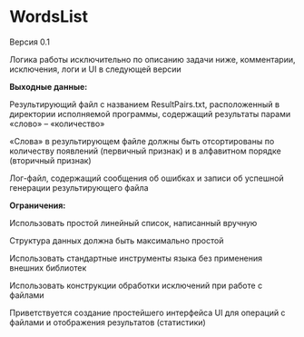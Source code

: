 # WordsList

Версия 0.1

Логика работы исключительно по описанию задачи ниже, комментарии, исключения, логи и UI в следующей версии

**Выходные данные:**

Результирующий файл с названием ResultPairs.txt, расположенный в директории исполняемой программы, содержащий результаты парами «слово» – «количество»

«Слова» в результирующем файле должны быть отсортированы по количеству появлений (первичный признак) и в алфавитном порядке (вторичный признак)

Лог-файл, содержащий сообщения об ошибках и записи об успешной генерации результирующего файла


**Ограничения:**

Использовать простой линейный список, написанный вручную

Структура данных должна быть максимально простой

Использовать стандартные инструменты языка без применения внешних библиотек

Использовать конструкции обработки исключений при работе с файлами

Приветствуется создание простейшего интерфейса UI для операций с файлами и отображения результатов (статистики)

